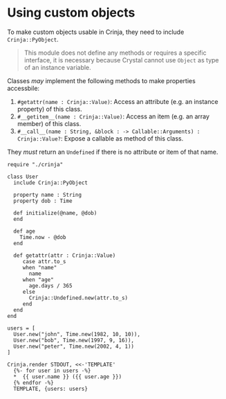 # Using custom objects

To make custom objects usable in Crinja, they need to include `Crinja::PyObject`.

> This module does not define any methods or requires a specific interface, it is necessary because Crystal cannot use `Object` as type of an instance variable.

Classes *may* implement the following methods to make properties accessbile:

1. `#getattr(name : Crinja::Value)`: Access an attribute (e.g. an instance property) of this class.
2. `#__getitem__(name : Crinja::Value)`: Access an item (e.g. an array member) of this class.
3. `#__call__(name : String, &block : -> Callable::Arguments) : Crinja::Value?`: Expose a callable as method of this class.

They *must* return an `Undefined` if there is no attribute or item of that name.

```playground
require "./crinja"

class User
  include Crinja::PyObject

  property name : String
  property dob : Time

  def initialize(@name, @dob)
  end

  def age
    Time.now - @dob
  end

  def getattr(attr : Crinja::Value)
     case attr.to_s
     when "name"
       name
     when "age"
       age.days / 365
     else
       Crinja::Undefined.new(attr.to_s)
     end
  end
end

users = [
  User.new("john", Time.new(1982, 10, 10)),
  User.new("bob", Time.new(1997, 9, 16)),
  User.new("peter", Time.new(2002, 4, 1))
]

Crinja.render STDOUT, <<-'TEMPLATE'
  {%- for user in users -%}
  *  {{ user.name }} ({{ user.age }})
  {% endfor -%}
  TEMPLATE, {users: users}
```

